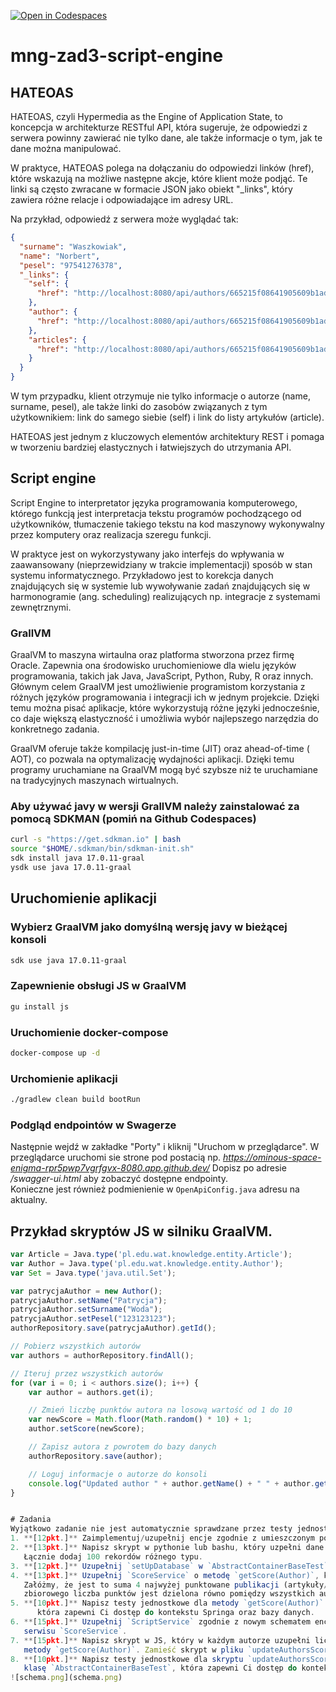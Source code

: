 [![Open in Codespaces](https://classroom.github.com/assets/launch-codespace-7f7980b617ed060a017424585567c406b6ee15c891e84e1186181d67ecf80aa0.svg)](https://classroom.github.com/open-in-codespaces?assignment_repo_id=15147706)
# mng-zad3-script-engine

## HATEOAS
HATEOAS, czyli Hypermedia as the Engine of Application State, to koncepcja w architekturze RESTful API, która sugeruje,
że odpowiedzi z serwera powinny zawierać nie tylko dane, ale także informacje o tym, jak te dane można manipulować.

W praktyce, HATEOAS polega na dołączaniu do odpowiedzi linków (href), które wskazują na możliwe następne akcje, które
klient może podjąć. Te linki są często zwracane w formacie JSON jako obiekt "_links", który zawiera różne relacje i
odpowiadające im adresy URL.

Na przykład, odpowiedź z serwera może wyglądać tak:

```json
{
  "surname": "Waszkowiak",
  "name": "Norbert",
  "pesel": "97541276378",
  "_links": {
    "self": {
      "href": "http://localhost:8080/api/authors/665215f08641905609b1ad39"
    },
    "author": {
      "href": "http://localhost:8080/api/authors/665215f08641905609b1ad39"
    },
    "articles": {
      "href": "http://localhost:8080/api/authors/665215f08641905609b1ad39/articles"
    }
  }
}
```

W tym przypadku, klient otrzymuje nie tylko informacje o autorze (name, surname, pesel), ale także linki do zasobów
związanych
z tym użytkownikiem: link do samego siebie (self) i link do listy artykułów (article).

HATEOAS jest jednym z kluczowych elementów architektury REST i pomaga w tworzeniu bardziej elastycznych i łatwiejszych
do utrzymania API.

## Script engine
Script Engine to interpretator języka programowania komputerowego, którego funkcją jest interpretacja tekstu programów
pochodzącego od użytkowników, tłumaczenie takiego tekstu na kod maszynowy wykonywalny przez komputery oraz realizacja
szeregu funkcji.

W praktyce jest on wykorzystywany jako interfejs do wpływania w zaawansowany (nieprzewidziany w trakcie
implementacji) sposób w stan systemu informatycznego. Przykładowo jest to korekcja danych znajdujących się w systemie
lub wywoływanie zadań znajdujących się w harmonogramie (ang. scheduling) realizujących np. integracje z systemami
zewnętrznymi.

### GrallVM
GraalVM to maszyna wirtaulna oraz platforma stworzona przez firmę Oracle. Zapewnia ona środowisko uruchomieniowe dla
wielu języków programowania, takich jak Java, JavaScript, Python, Ruby, R oraz innych. Głównym celem GraalVM jest
umożliwienie programistom korzystania z różnych języków programowania i integracji ich w jednym projekcie. Dzięki temu
można pisać aplikacje, które wykorzystują różne języki jednocześnie, co daje większą elastyczność i umożliwia wybór
najlepszego narzędzia do konkretnego zadania.

GraalVM oferuje także kompilację just-in-time (JIT) oraz ahead-of-time (
AOT), co pozwala na optymalizację wydajności aplikacji. Dzięki temu programy uruchamiane na GraalVM mogą być szybsze niż
te uruchamiane na tradycyjnych maszynach wirtualnych.

### Aby używać javy w wersji GrallVM należy zainstalować za pomocą SDKMAN (pomiń na Github Codespaces)
```bash
curl -s "https://get.sdkman.io" | bash
source "$HOME/.sdkman/bin/sdkman-init.sh"
sdk install java 17.0.11-graal
ysdk use java 17.0.11-graal
```

## Uruchomienie aplikacji
### Wybierz GraalVM jako domyślną wersję javy w bieżącej konsoli
```bash
sdk use java 17.0.11-graal
```

### Zapewnienie obsługi JS w GraalVM
```bash
gu install js
```

### Uruchomienie docker-compose
```bash
docker-compose up -d
```

### Urchomienie aplikacji
```bash
./gradlew clean build bootRun
```

### Podgląd endpointów w Swagerze
Następnie wejdź w zakładke "Porty" i kliknij "Uruchom w przeglądarce".
W przeglądarce uruchomi sie strone pod postacią np. _https://ominous-space-enigma-rpr5pwp7vgrfgvx-8080.app.github.dev/_
Dopisz po adresie _/swagger-ui.html_ aby zobaczyć dostępne endpointy.  
Konieczne jest również podmienienie w `OpenApiConfig.java` adresu na aktualny.


## Przykład skryptów JS w silniku GraalVM.
```js
var Article = Java.type('pl.edu.wat.knowledge.entity.Article');
var Author = Java.type('pl.edu.wat.knowledge.entity.Author');
var Set = Java.type('java.util.Set');

var patrycjaAuthor = new Author();
patrycjaAuthor.setName("Patrycja");
patrycjaAuthor.setSurname("Woda");
patrycjaAuthor.setPesel("123123123");
authorRepository.save(patrycjaAuthor).getId();
```

```js
// Pobierz wszystkich autorów
var authors = authorRepository.findAll();

// Iteruj przez wszystkich autorów
for (var i = 0; i < authors.size(); i++) {
    var author = authors.get(i);

    // Zmień liczbę punktów autora na losową wartość od 1 do 10
    var newScore = Math.floor(Math.random() * 10) + 1;
    author.setScore(newScore);

    // Zapisz autora z powrotem do bazy danych
    authorRepository.save(author);

    // Loguj informacje o autorze do konsoli
    console.log("Updated author " + author.getName() + " " + author.getSurname() + " with new score: " + newScore);
}


# Zadania
Wyjątkowo zadanie nie jest automatycznie sprawdzane przez testy jednostkowe.
1. **[12pkt.]** Zaimplementuj/uzupełnij encje zgodnie z umieszczonym poniżej schematem.
2. **[13pkt.]** Napisz skrypt w pythonie lub bashu, który uzpełni dane w repozytorium aplikacji za pomocą restAPI.
   Łącznie dodaj 100 rekordów różnego typu.
3. **[12pkt.]** Uzupełnij `setUpDatabase` w `AbstractContainerBaseTest` o kolejne przykładowe rekordy. Łącznie dodaj 100 rekordów różnego typu.
4. **[13pkt.]** Uzupełnij `ScoreService` o metodę `getScore(Author)`, która zwróci punkty autora uzyskane w danym roku.
   Załóżmy, że jest to suma 4 najwyżej punktowane publikacji (artykuły/rozdziały) w danym roku. W przypadku autorstwa
   zbiorowego liczba punktów jest dzielona równo pomiędzy wszystkich autorów.
5. **[10pkt.]** Napisz testy jednostkowe dla metody `getScore(Author)`. Rozszerz klasę `AbstractContainerBaseTest`,
      która zapewni Ci dostęp do kontekstu Springa oraz bazy danych.
6. **[15pkt.]** Uzupełnij `ScriptService` zgodnie z nowym schematem encji oraz uwzględnij w nim korzystanie z
   serwisu `ScoreService`.
7. **[15pkt.]** Napisz skrypt w JS, który w każdym autorze uzupełni liczbę punktów na podstawie
   metody `getScore(Author)`. Zamieść skrypt w pliku `updateAuthorsScore.js`. Skrypt ma być wykorzystany w endpoincie wystawionym przez `ScriptController`.
8. **[10pkt.]** Napisz testy jednostkowe dla skryptu `updateAuthorsScore.js`. Rozszerz
   klasę `AbstractContainerBaseTest`, która zapewni Ci dostęp do kontekstu Springa oraz bazy danych.
![schema.png](schema.png)

